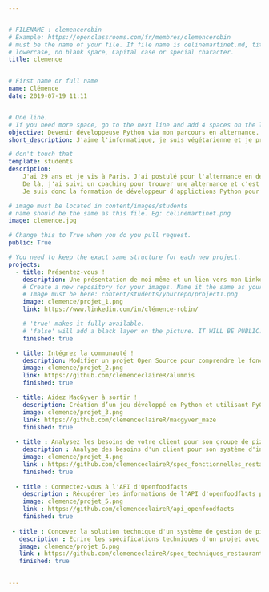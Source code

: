 ```yaml
---


# FILENAME : clemencerobin
# Example: https://openclassrooms.com/fr/membres/clemencerobin
# must be the name of your file. If file name is celinemartinet.md, title is celinemartinet.
# lowercase, no blank space, Capital case or special character.
title: clemence


# First name or full name
name: Clémence
date: 2019-07-19 11:11


# One line.
# If you need more space, go to the next line and add 4 spaces on the left, as in 'description'.
objective: Devenir développeuse Python via mon parcours en alternance.
short_description: J'aime l'informatique, je suis végétarienne et je pratique la course à pied.

# don't touch that
template: students
description:
    J'ai 29 ans et je vis à Paris. J'ai postulé pour l'alternance en début d'année.
    De là, j'ai suivi un coaching pour trouver une alternance et c'est chose faite !
    Je suis donc la formation de développeur d'applictions Python pour une durée de deux ans.

# image must be located in content/images/students
# name should be the same as this file. Eg: celinemartinet.png
image: clemence.jpg

# Change this to True when you do you pull request.
public: True

# You need to keep the exact same structure for each new project.
projects:
  - title: Présentez-vous !
    description: Une présentation de moi-même et un lien vers mon LinkedIn.
    # Create a new repository for your images. Name it the same as your nickname and profile picture.
    # Image must be here: content/students/yourrepo/project1.png
    image: clemence/projet_1.png
    link: https://www.linkedin.com/in/clémence-robin/

    # 'true' makes it fully available.
    # 'false' will add a black layer on the picture. IT WILL BE PUBLIC!
    finished: true

  - title: Intégrez la communauté !
    description: Modifier un projet Open Source pour comprendre le fonctionnement de Git, de Github et des pull requests. 
    image: clemence/projet_2.png
    link: https://github.com/clemenceclaireR/alumnis
    finished: true

  - title: Aidez MacGyver à sortir !
    description: Création d’un jeu développé en Python et utilisant PyGame.
    image: clemence/projet_3.png
    link: https://github.com/clemenceclaireR/macgyver_maze
    finished: true
    
  - title : Analysez les besoins de votre client pour son groupe de pizzerias
    description : Analyse des besoins d'un client pour son système d'informations, avec UML et les méthodologies agiles.
    image: clemence/projet_4.png
    link : https://github.com/clemenceclaireR/spec_fonctionnelles_restaurant
    finished: true
    
  - title : Connectez-vous à l'API d'Openfoodfacts
    description : Récupérer les informations de l'API d'openfoodfacts pour créer une logiciel proposant une meilleure alternative à un produit donné
    image: clemence/projet_5.png
    link : https://github.com/clemenceclaireR/api_openfoodfacts
    finished: true
    
 - title : Concevez la solution technique d'un système de gestion de pizzeria
   description : Ecrire les spécifications techniques d'un projet avec la modélisation des données, le diagrammme de composant et le diagramme de déploiement
   image: clemence/projet_6.png
   link : https://github.com/clemenceclaireR/spec_techniques_restaurant
   finished: true
    

---
```

